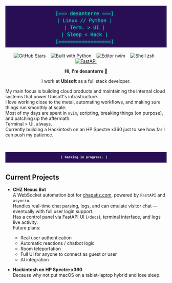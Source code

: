 <p align="center">
  <img src="./assets/cyberbox.svg" alt="cyberbox presentation" />
</p>

<p align="center">
  <img src="https://img.shields.io/github/stars/desanterre?label=Stars&color=280E54&style=for-the-badge" alt="GitHub Stars" />
  &nbsp;&nbsp;
  <img src="https://img.shields.io/badge/Built_with-Python-4B1E97?style=for-the-badge&logo=python&logoColor=white" alt="Built with Python" />
  &nbsp;&nbsp;
  <img src="https://img.shields.io/badge/Editor-nvim-280E54?style=for-the-badge&logo=neovim&logoColor=green" alt="Editor nvim" />
  &nbsp;&nbsp;
  <img src="https://img.shields.io/badge/Shell-zsh-4B1E97?style=for-the-badge&logo=gnubash&logoColor=white" alt="Shell zsh" />
  &nbsp;&nbsp;
  <a href="https://fastapi.tiangolo.com/" target="_blank">
    <img src="https://img.shields.io/badge/FastAPI-Cool_Green?style=for-the-badge&logo=fastapi&logoColor=white" alt="FastAPI" />
  </a>
</p>


<p align="center">
  <strong>Hi, I'm desanterre 👋</strong>
</p>

<p align="center">
  I work at <strong>Ubisoft</strong> as a full stack developer.<br>
  
  My main focus is building cloud products and maintaining the internal cloud systems that power Ubisoft's infrastructure.<br>
  I love working close to the metal, automating workflows, and making sure things run smoothly at scale.<br>
  Most of my days are spent in <code>nvim</code>, scripting, breaking things (on purpose), and patching up the aftermath.<br>
  Terminal > UI, always.<br>
  Currently building a Hackintosh on an HP Spectre x360 just to see how far I can push my patience.
</p>

<br>

<p align="center">
  <img src="./assets/loading.svg" alt="hacking in progress animation" />
</p>

## Current Projects

- **CHZ Nexus Bot**  
  A WebSocket automation bot for [chapatiz.com](https://www.chapatiz.com), powered by `FastAPI` and `asyncio`.  
  Handles real-time chat parsing, logs, and can emulate visitor chat — eventually with full user login support.  
  Has a control panel via FastAPI UI (`/docs`), terminal interface, and logs live activity.  
  Future plans:
  - Real user authentication
  - Automatic reactions / chatbot logic
  - Room teleportation
  - Full UI for anyone to connect as guest or user
  - AI integration 

- **Hackintosh on HP Spectre x360**  
  Because why not put macOS on a tablet-laptop hybrid and lose sleep.

